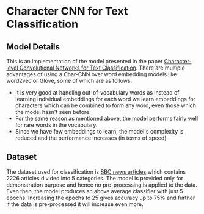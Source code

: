 # Character CNN for Text Classification
## Model Details
This is an implementation of the model presented in the paper [Character-level Convolutional Networks for Text Classification](https://papers.nips.cc/paper/5782-character-level-convolutional-networks-for-text-classification.pdf). There are multiple advantages of using a Char-CNN over word embedding models like word2vec or Glove, some of which are as follows:
- It is very good at handling out-of-vocabulary words as instead of learning individual embeddings for each word we learn embeddings for characters which can be combined to form any word, even those which the model hasn't seen before.
- For the same reason as mentioned above, the model performs fairly well for rare words in the vocabulary.
- Since we have few embeddings to learn, the model's complexity is reduced and the performance increases (in terms of speed).

## Dataset
The dataset used for classification is [BBC news articles](https://www.kaggle.com/yufengdev/bbc-fulltext-and-category) which contains 2226 articles divided into 5 categories. The model is provided only for demonstration purpose and hence no pre-processing is applied to the data. Even then, the model produces an above average classifier with just 5 epochs. Increasing the epochs to 25 gives accuracy up to 75% and further if the data is pre-processed it will increase even more.
